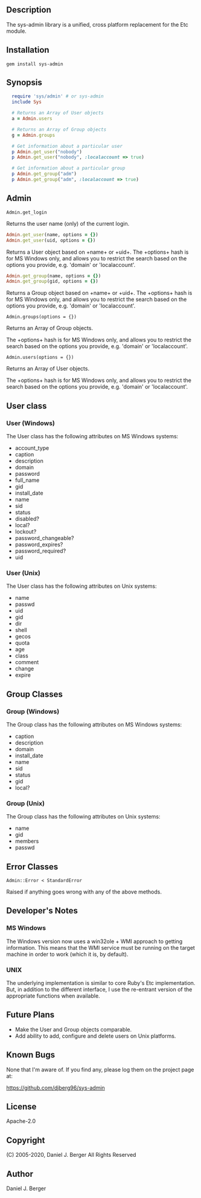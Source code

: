 ## Description
The sys-admin library is a unified, cross platform replacement for the Etc module.
   
## Installation
`gem install sys-admin`

## Synopsis
```ruby
  require 'sys/admin' # or sys-admin
  include Sys

  # Returns an Array of User objects
  a = Admin.users

  # Returns an Array of Group objects
  g = Admin.groups

  # Get information about a particular user
  p Admin.get_user("nobody")
  p Admin.get_user("nobody", :localaccount => true)

  # Get information about a particular group
  p Admin.get_group("adm")
  p Admin.get_group("adm", :localaccount => true)
```

## Admin
  `Admin.get_login`

Returns the user name (only) of the current login.

  ```ruby
  Admin.get_user(name, options = {})
  Admin.get_user(uid, options = {})
  ```

Returns a User object based on +name+ or +uid+. The +options+ hash is
for MS Windows only, and allows you to restrict the search based on the
options you provide, e.g. 'domain' or 'localaccount'.
   
  ```ruby
  Admin.get_group(name, options = {})
  Admin.get_group(gid, options = {})
  ```

Returns a Group object based on +name+ or +uid+. The +options+ hash is
for MS Windows only, and allows you to restrict the search based on the
options you provide, e.g. 'domain' or 'localaccount'.

  `Admin.groups(options = {})`

Returns an Array of Group objects.

The +options+ hash is for MS Windows only, and allows you to restrict the
search based on the options you provide, e.g. 'domain' or 'localaccount'.

  `Admin.users(options = {})`

Returns an Array of User objects.
   
The +options+ hash is for MS Windows only, and allows you to restrict the
search based on the options you provide, e.g. 'domain' or 'localaccount'.
   
## User class
### User (Windows)
The User class has the following attributes on MS Windows systems:
	
  * account_type
  * caption
  * description
  * domain
  * password
  * full_name
  * gid
  * install_date
  * name
  * sid
  * status
  * disabled?
  * local?
  * lockout?
  * password_changeable?
  * password_expires?
  * password_required?
  * uid
     
### User (Unix)
The User class has the following attributes on Unix systems:
	
  * name
  * passwd
  * uid
  * gid
  * dir
  * shell
  * gecos
  * quota
  * age
  * class
  * comment
  * change
  * expire

## Group Classes
### Group (Windows)
The Group class has the following attributes on MS Windows systems:
	
  * caption
  * description
  * domain
  * install_date
  * name
  * sid
  * status
  * gid
  * local?
	
### Group (Unix)
The Group class has the following attributes on Unix systems:
	
  * name
  * gid
  * members
  * passwd

## Error Classes
  `Admin::Error < StandardError`

Raised if anything goes wrong with any of the above methods.

## Developer's Notes
### MS Windows
The Windows version now uses a win32ole + WMI approach to getting
information.  This means that the WMI service must be running on the
target machine in order to work (which it is, by default).
	
### UNIX
The underlying implementation is similar to core Ruby's Etc implementation.
But, in addition to the different interface, I use the re-entrant version
of the appropriate functions when available.

## Future Plans
* Make the User and Group objects comparable.
* Add ability to add, configure and delete users on Unix platforms.

## Known Bugs
None that I'm aware of. If you find any, please log them on the project page at:

  https://github.com/djberg96/sys-admin

## License
Apache-2.0

## Copyright
(C) 2005-2020, Daniel J. Berger
All Rights Reserved

## Author
Daniel J. Berger
